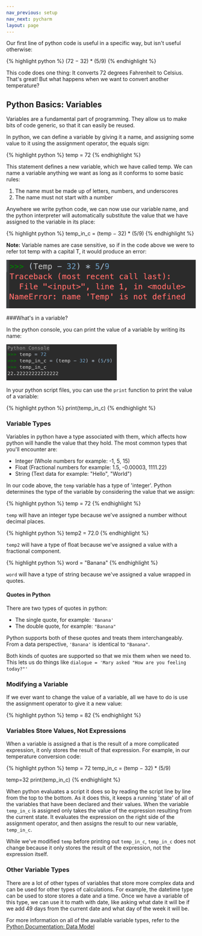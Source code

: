 ```yaml
---
nav_previous: setup
nav_next: pycharm
layout: page
---
```


Our first line of python code is useful in a specific way, but isn't useful otherwise: 

{% highlight python %}
(72 − 32) * (5/9)
{% endhighlight %}

This code does one thing: It converts 72 degrees Fahrenheit to Celsius. That's great! But what happens when we want to convert another temperature?

## Python Basics: Variables

Variables are a fundamental part of programming. They allow us to make bits of code generic, so that it can easily be reused. 

In python, we can define a variable by giving it a name, and assigning some value to it using the assignment operator, the equals sign:

{% highlight python %}
temp = 72
{% endhighlight %}

This statement defines a new variable, which we have called temp. We can name a variable anything we want as long as it conforms to some basic rules: 
1. The name must be made up of letters, numbers, and underscores
2. The name must not start with a number

Anywhere we write python code, we can now use our variable name, and the python interpreter will automatically substitute the value that we have assigned to the variable in its place:

{% highlight python %}
temp_in_c = (temp − 32) * (5/9)
{% endhighlight %}

<div class="aside" markdown="1">

**Note:** Variable names are case sensitive, so if in the code above we were to refer tot temp with a capital T, it would produce an error: 

![Python error indicating that the the variable Temp does not exist](../assets/images/name-error.png)

</div>

<div class="aside" markdown="1">

###What's in a variable? 

In the python console, you can print the value of a variable by writing its name: 

![Printing the value of a variable in the python console](../assets/images/printing-variable-console.png)

In your python script files, you can use the `print` function to print the value of a variable:

{% highlight python %}
print(temp_in_c)
{% endhighlight %}

</div>

### Variable Types

Variables in python have a type associated with them, which affects how python will handle the value that they hold. The most common types that you'll encounter are: 
* Integer (Whole numbers for example: -1, 5, 15)
* Float (Fractional numbers for example: 1.5, -0.00003, 1111.22)
* String (Text data for example: "Hello", "World")

In our code above, the `temp` variable has a type of 'integer'. Python determines the type of the variable by considering the value that we assign:

{% highlight python %}
temp = 72
{% endhighlight %}

`temp` will have an integer type because we've assigned a number without decimal places. 

{% highlight python %}
temp2 = 72.0
{% endhighlight %}
 
`temp2` will have a type of float because we've assigned a value with a fractional component. 

{% highlight python %}
word = "Banana"
{% endhighlight %}

`word` will have a type of string because we've assigned a value wrapped in quotes.

<div class="aside" markdown="1">

#### Quotes in Python

There are two types of quotes in python:
* The single quote, for example: `'Banana'`
* The double quote, for example: `"Banana"`

Python supports both of these quotes and treats them interchangeably. From a data perspective, `'Banana'` is identical to `"Banana"`.

Both kinds of quotes are supported so that we mix them when we need to. This lets us do things like `dialogue = 'Mary asked "How are you feeling today?"'`

</div>

### Modifying a Variable

If we ever want to change the value of a variable, all we have to do is use the assignment operator to give it a new value: 

{% highlight python %}
temp = 82
{% endhighlight %} 

### Variables Store Values, Not Expressions
When a variable is assigned a that is the result of a more complicated expression, it only stores the result of that expression. For example, in our temperature conversion code:

{% highlight python %}
temp = 72
temp_in_c = (temp − 32) * (5/9)

temp=32
print(temp_in_c)
{% endhighlight %} 

When python evaluates a script it does so by reading the script line by line from the top to the bottom. As it does this, it keeps a running 'state' of all of the variables that have been declared and their values. When the variable `temp_in_c` is assigned only takes the value of the expression resulting from the current state. It evaluates the expression on the right side of the assignment operator, and then assigns the result to our new variable, `temp_in_c`. 

While we've modified `temp` before printing out `temp_in_c`, `temp_in_c` does not change because it only stores the result of the expression, not the expression itself.

### Other Variable Types

There are a lot of other types of variables that store more complex data and can be used for other types of calculations. For example, the datetime type can be used to store stores a date and a time. Once we have a variable of this type, we can use it to math with date, like asking what date it will be if we add 49 days from the current date and what day of the week it will be. 

For more information on all of the available variable types, refer to the [Python Documentation: Data Model](https://docs.python.org/3/reference/datamodel.html#objects-values-and-types)

